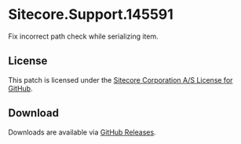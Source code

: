 # Sitecore.Support.145591
Fix incorrect path check while serializing item.

## License  
This patch is licensed under the [Sitecore Corporation A/S License for GitHub](https://github.com/sitecoresupport/Sitecore.Support.145591/blob/master/LICENSE).  

## Download  
Downloads are available via [GitHub Releases](https://github.com/sitecoresupport/Sitecore.Support.145591/releases).  
